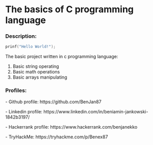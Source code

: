 <h1>The basics of C programming language</h1>
<h3>Description:</h3>

```c
prinf("Hello World!");
```
The basic project written in c programming language:
1. Basic string operating
2. Basic math operations
3. Basic arrays manipulating



<h3>Profiles:</h3>
<p> - Github profile: https://github.com/BenJan87 </p>
<p> - Linkedin profile: https://www.linkedin.com/in/beniamin-jankowski-1842b3197/ </p>
<p> - Hackerrank profile: https://www.hackerrank.com/benjanekko </p>
<p> - TryHackMe: https://tryhackme.com/p/Benex87 </p>
